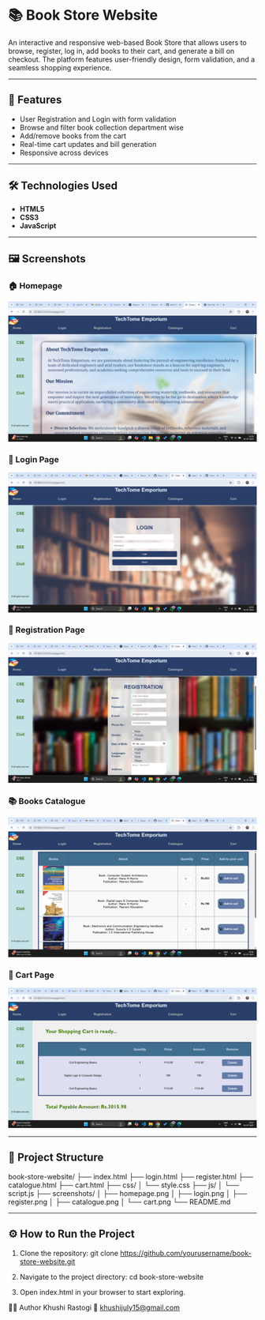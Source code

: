 # 📚 Book Store Website

An interactive and responsive web-based Book Store that allows users to browse, register, log in, add books to their cart, and generate a bill on checkout. The platform features user-friendly design, form validation, and a seamless shopping experience.

---

## 🚀 Features

- User Registration and Login with form validation
- Browse and filter book collection department wise
- Add/remove books from the cart
- Real-time cart updates and bill generation
- Responsive across devices

---

## 🛠️ Technologies Used

- **HTML5**
- **CSS3**
- **JavaScript**

---

## 🖼️ Screenshots

### 🏠 Homepage
![Homepage](screenshots/homepage.png)

### 🔐 Login Page
![Login](screenshots/login.png)

### 📝 Registration Page
![Register](screenshots/register.png)

### 📚 Books Catalogue
![Books Catalogue](screenshots/catalogue.png)

### 🛒 Cart Page
![Cart Page](screenshots/cart.png)

---

## 📂 Project Structure
book-store-website/
├── index.html
├── login.html
├── register.html
├── catalogue.html
├── cart.html
├── css/
│ └── style.css
├── js/
│ └── script.js
├── screenshots/
│ ├── homepage.png
│ ├── login.png
│ ├── register.png
│ ├── catalogue.png
│ └── cart.png
└── README.md


---

## ⚙️ How to Run the Project

1. Clone the repository:
   git clone https://github.com/yourusername/book-store-website.git

2. Navigate to the project directory:
   cd book-store-website
   
4. Open index.html in your browser to start exploring.


👩‍💻 Author
Khushi Rastogi
📧 khushijuly15@gmail.com


   


